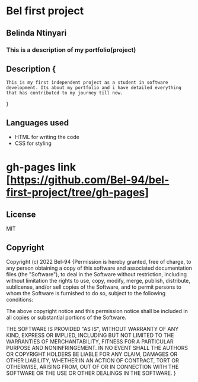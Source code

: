 # Bel first project

## Belinda Ntinyari

### This is a description of my portfolio(project)
## Description {
    This is my first independent project as a student in software development. Its about my portfolio and i have detailed everything that has contributed to my journey till now. 

}
## Languages used
+ HTML for writing the code
+ CSS for styling

# gh-pages link [https://github.com/Bel-94/bel-first-project/tree/gh-pages]

## License
MIT

## Copyright
Copyright (c) 2022 Bel-94
{Permission is hereby granted, free of charge, to any person obtaining a copy
of this software and associated documentation files (the "Software"), to deal
in the Software without restriction, including without limitation the rights
to use, copy, modify, merge, publish, distribute, sublicense, and/or sell
copies of the Software, and to permit persons to whom the Software is
furnished to do so, subject to the following conditions:

The above copyright notice and this permission notice shall be included in all
copies or substantial portions of the Software.

THE SOFTWARE IS PROVIDED "AS IS", WITHOUT WARRANTY OF ANY KIND, EXPRESS OR
IMPLIED, INCLUDING BUT NOT LIMITED TO THE WARRANTIES OF MERCHANTABILITY,
FITNESS FOR A PARTICULAR PURPOSE AND NONINFRINGEMENT. IN NO EVENT SHALL THE
AUTHORS OR COPYRIGHT HOLDERS BE LIABLE FOR ANY CLAIM, DAMAGES OR OTHER
LIABILITY, WHETHER IN AN ACTION OF CONTRACT, TORT OR OTHERWISE, ARISING FROM,
OUT OF OR IN CONNECTION WITH THE SOFTWARE OR THE USE OR OTHER DEALINGS IN THE
SOFTWARE.
}

